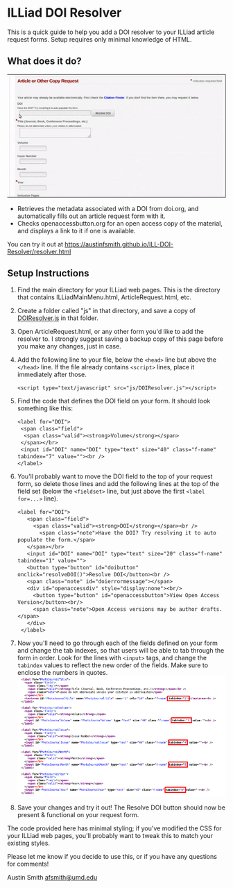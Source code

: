 # ILLiad DOI Resolver

This is a quick guide to help you add a DOI resolver to your ILLiad article request forms. Setup requires only minimal knowledge of HTML.

## What does it do?

![demo gif](DOIResolverDemo.gif)

- Retrieves the metadata associated with a DOI from doi.org, and automatically fills out an article request form with it.
- Checks openaccessbutton.org for an open access copy of the material, and displays a link to it if one is available.

You can try it out at <https://austinfsmith.github.io/ILL-DOI-Resolver/resolver.html>

## Setup Instructions

1. Find the main directory for your ILLiad web pages. This is the directory that contains ILLiadMainMenu.html, ArticleRequest.html, etc.
2. Create a folder called "js" in that directory, and save a copy of [DOIResolver.js](https://github.com/austinfsmith/ILL-DOI-Resolver/blob/master/DOIResolver.js) in that folder.
3. Open ArticleRequest.html, or any other form you'd like to add the resolver to. I strongly suggest saving a backup copy of this page before you make any changes, just in case.
4. Add the following line to your file, below the `<head>` line but above the `</head>` line. If the file already contains `<script>` lines, place it immediately after those.

    ```
    <script type="text/javascript" src="js/DOIResolver.js"></script>
    ```
5. Find the code that defines the DOI field on your form. It should look something like this:

    ```
    <label for="DOI">
     <span class="field">
      <span class="valid"><strong>Volume</strong></span>
     </span></br>
     <input id="DOI" name="DOI" type="text" size="40" class="f-name" tabindex="7" value=""><br />
    </label>
    ```
6. You'll probably want to move the DOI field to the top of your request form, so delete those lines and add the following lines at the top of the field set (below the `<fieldset>` line, but just above the first `<label for=...>` line).

    ```
    <label for="DOI">
       <span class="field">
         <span class="valid"><strong>DOI</strong></span><br />
           <span class="note">Have the DOI? Try resolving it to auto populate the form.</span>
       </span></br>
       <input id="DOI" name="DOI" type="text" size="20" class="f-name" tabindex="1" value="">
       <button type="button" id="doibutton" onclick="resolveDOI()">Resolve DOI</button><br />
       <span class="note" id="doierrormessage"></span>
       <div id="openaccessdiv" style="display:none"><br/>
         <button type="button" id="openaccessbutton">View Open Access Version</button><br/>
         <span class="note">Open Access versions may be author drafts.</span>
       </div>
     </label>
     ```
7. Now you'll need to go through each of the fields defined on your form and change the tab indexes, so that users will be able to tab through the form in order. Look for the lines with `<input>` tags, and change the `tabindex` values to reflect the new order of the fields. Make sure to enclose the numbers in quotes.
![tabindex screenshot](tabindexscreenshot.png)
8. Save your changes and try it out! The Resolve DOI button should now be present & functional on your request form.

The code provided here has minimal styling; if you've modified the CSS for your ILLiad web pages, you'll probably want to tweak this to match your existing styles.


Please let me know if you decide to use this, or if you have any questions for comments!

Austin Smith
afsmith@umd.edu

